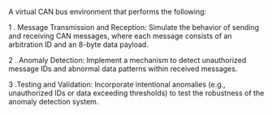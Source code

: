 A virtual CAN bus environment that performs the following:

1 . Message Transmission and Reception: Simulate the behavior of sending and receiving CAN messages, where each message consists of an arbitration ID and an 8-byte data payload.

2 . Anomaly Detection: Implement a mechanism to detect unauthorized message IDs and abnormal data patterns within received messages.

3 .Testing and Validation: Incorporate intentional anomalies (e.g., unauthorized IDs or data exceeding thresholds) to test the robustness of the anomaly detection system.
